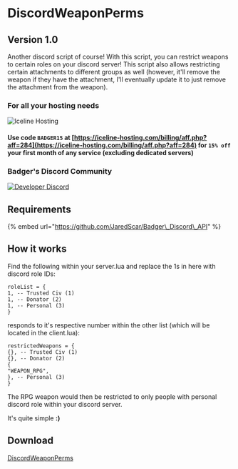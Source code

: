 # DiscordWeaponPerms

## **Version 1.0**

Another discord script of course! With this script, you can restrict weapons to certain roles on your discord server! This script also allows restricting certain attachments to different groups as well \(however, it'll remove the weapon if they have the attachment, I'll eventually update it to just remove the attachment from the weapon\).

### For all your hosting needs

![Iceline Hosting](https://i.gyazo.com/24c65c27acc53ce0656cda7e7ed29230.gif)

#### Use code `BADGER15` at [https://iceline-hosting.com/billing/aff.php?aff=284](https://iceline-hosting.com/billing/aff.php?aff=284) for `15% off` your first month of any service \(excluding dedicated servers\)

### Badger's Discord Community

[![Developer Discord](https://discordapp.com/api/guilds/597445834153525298/widget.png?style=banner4)](https://discord.com/invite/WjB5VFz)

## **Requirements**

{% embed url="https://github.com/JaredScar/Badger\_Discord\_API" %}

## **How it works**

Find the following within your server.lua and replace the 1s in here with discord role IDs:

```text
roleList = {
1, -- Trusted Civ (1)
1, -- Donator (2)
1, -- Personal (3)
}
```

responds to it's respective number within the other list \(which will be located in the client.lua\):

```text
restrictedWeapons = {
{}, -- Trusted Civ (1)
{}, -- Donator (2)
{
"WEAPON_RPG",
}, -- Personal (3)
}
```

The RPG weapon would then be restricted to only people with personal discord role within your discord server.

It's quite simple **:\)**

## **Download**

 [DiscordWeaponPerms](https://github.com/TheWolfBadger/DiscordWeaponPerms)

